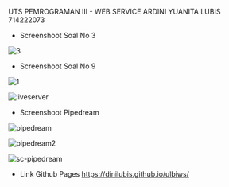 UTS PEMROGRAMAN III - WEB SERVICE
ARDINI YUANITA LUBIS 714222073

- Screenshoot Soal No 3

![3](https://user-images.githubusercontent.com/119611222/236475005-7942f585-bcc6-4347-997c-a9ade6e353f9.jpg)


- Screenshoot Soal No 9

![1](https://user-images.githubusercontent.com/119611222/236475328-8b5f2e04-8f4e-416b-bb6b-9fd4c502275d.jpg)

![liveserver](https://user-images.githubusercontent.com/119611222/236475391-d6b22ba3-92b3-4c17-9a98-2d067f237bf4.jpg)

- Screenshoot Pipedream

![pipedream](https://user-images.githubusercontent.com/119611222/236584932-72ac7132-571c-46bd-b08e-99a9aa2d23f5.jpg)

![pipedream2](https://user-images.githubusercontent.com/119611222/236584948-bac6f511-fd9a-462f-876f-25bd6384fd35.jpg)

![sc-pipedream](https://user-images.githubusercontent.com/119611222/236584960-fb934e09-0a46-4785-ac49-274658360fc1.jpg)


- Link Github Pages 
https://dinilubis.github.io/ulbiws/
